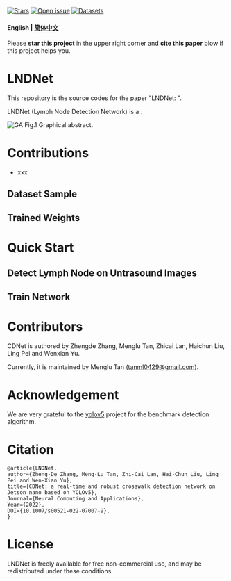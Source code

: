 [![Stars](https://img.shields.io/github/stars/tanml0429/LNDNet)](
https://github.com/tanml0429/LNDNet)
[![Open issue](https://img.shields.io/github/issues/tanml0429/LNDNet)](
https://github.com/tanml0429/LNDNet/issues)
[![Datasets](https://img.shields.io/static/v1?label=Download&message=source_code&color=orange)](
https://github.com/tanml0429/LNDNet/archive/refs/heads/main.zip)

#### English | [简体中文](https://github.com/tanml0429/LNDNet/blob/main/docs/README_zh_cn.md)

Please **star this project** in the upper right corner and **cite this paper** blow 
if this project helps you. 

# LNDNet

This repository is the source codes for the paper 
"LNDNet: ".

LNDNet (Lymph Node Detection Network) is a .


![GA](https://zhangzhengde0225.github.io/images/LNDNet_GA.jpg)
Fig.1 Graphical abstract.

# Contributions

+ xxx

## Dataset Sample

## Trained Weights



# Quick Start
## Detect Lymph Node on Untrasound Images


## Train Network



# Contributors
CDNet is authored by Zhengde Zhang, Menglu Tan, Zhicai Lan, Haichun Liu, Ling Pei and Wenxian Yu.

Currently, it is maintained by Menglu Tan (tanml0429@gmail.com).

# Acknowledgement
 
We are very grateful to the 
[yolov5](https://github.com/ultralytics/yolov5) project
for the benchmark detection algorithm.



# Citation
```
@article{LNDNet,
author={Zheng-De Zhang, Meng-Lu Tan, Zhi-Cai Lan, Hai-Chun Liu, Ling Pei and Wen-Xian Yu},
title={CDNet: a real-time and robust crosswalk detection network on Jetson nano based on YOLOv5},
Journal={Neural Computing and Applications}, 
Year={2022},
DOI={10.1007/s00521-022-07007-9},
}
```


# License
LNDNet is freely available for free non-commercial use, and may be redistributed under these conditions.










